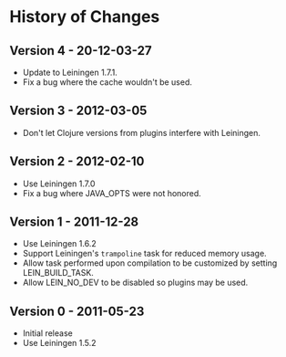 # History of Changes

## Version 4 - 20-12-03-27

* Update to Leiningen 1.7.1.
* Fix a bug where the cache wouldn't be used.

## Version 3 - 2012-03-05

* Don't let Clojure versions from plugins interfere with Leiningen.

## Version 2 - 2012-02-10

* Use Leiningen 1.7.0
* Fix a bug where JAVA_OPTS were not honored.

## Version 1 - 2011-12-28

* Use Leiningen 1.6.2
* Support Leiningen's `trampoline` task for reduced memory usage.
* Allow task performed upon compilation to be customized by setting LEIN_BUILD_TASK.
* Allow LEIN_NO_DEV to be disabled so plugins may be used.

## Version 0 - 2011-05-23

* Initial release
* Use Leiningen 1.5.2
